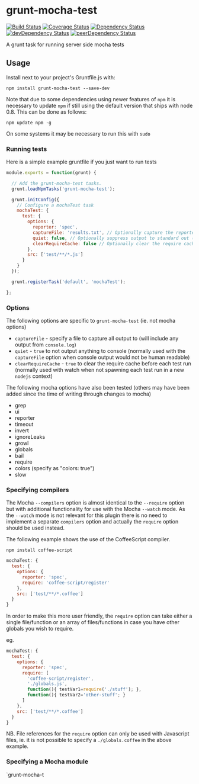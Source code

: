 # grunt-mocha-test

[![Build Status](https://travis-ci.org/pghalliday/grunt-mocha-test.svg)](https://travis-ci.org/pghalliday/grunt-mocha-test)
[![Coverage Status](https://img.shields.io/coveralls/pghalliday/grunt-mocha-test.svg)](https://coveralls.io/r/pghalliday/grunt-mocha-test?branch=master)
[![Dependency Status](https://david-dm.org/pghalliday/grunt-mocha-test.svg?theme=shields.io)](https://david-dm.org/pghalliday/grunt-mocha-test)
[![devDependency Status](https://david-dm.org/pghalliday/grunt-mocha-test/dev-status.svg?theme=shields.io)](https://david-dm.org/pghalliday/grunt-mocha-test#info=devDependencies)
[![peerDependency Status](https://david-dm.org/pghalliday/grunt-mocha-test/peer-status.svg?theme=shields.io)](https://david-dm.org/pghalliday/grunt-mocha-test#info=peerDependencies)

A grunt task for running server side mocha tests

## Usage

Install next to your project's Gruntfile.js with: 

```
npm install grunt-mocha-test --save-dev
```

Note that due to some dependencies using newer features of `npm` it is necessary to update `npm` if still using the default version that ships with node 0.8. This can be done as follows:

```
npm update npm -g 
```

On some systems it may be necessary to run this with `sudo`

### Running tests

Here is a simple example gruntfile if you just want to run tests

```javascript
module.exports = function(grunt) {

  // Add the grunt-mocha-test tasks.
  grunt.loadNpmTasks('grunt-mocha-test');

  grunt.initConfig({
    // Configure a mochaTest task
    mochaTest: {
      test: {
        options: {
          reporter: 'spec',
          captureFile: 'results.txt', // Optionally capture the reporter output to a file
          quiet: false, // Optionally suppress output to standard out (defaults to false)
          clearRequireCache: false // Optionally clear the require cache before running tests (defaults to false)
        },
        src: ['test/**/*.js']
      }
    }
  });

  grunt.registerTask('default', 'mochaTest');

};
```

### Options

The following options are specific to `grunt-mocha-test` (ie. not mocha options)

- `captureFile` - specify a file to capture all output to (will include any output from `console.log`)
- `quiet` - `true` to not output anything to console (normally used with the `captureFile` option when console output would not be human readable)
- `clearRequireCache` - `true` to clear the require cache before each test run (normally used with watch when not spawning each test run in a new `nodejs` context)

The following mocha options have also been tested (others may have been added since the time of writing through changes to mocha)

- grep
- ui
- reporter
- timeout
- invert
- ignoreLeaks
- growl
- globals
- bail
- require
- colors (specify as "colors: true")
- slow

### Specifying compilers

The Mocha `--compilers` option is almost identical to the `--require` option but with additional functionality for use with the Mocha `--watch` mode. As the `--watch` mode is not relevant for this plugin there is no need to implement a separate `compilers` option and actually the `require` option should be used instead.

The following example shows the use of the CoffeeScript compiler.

```
npm install coffee-script
```

```javascript
mochaTest: {
  test: {
    options: {
      reporter: 'spec',
      require: 'coffee-script/register'
    },
    src: ['test/**/*.coffee']
  }
}
```

In order to make this more user friendly, the `require` option can take either a single file/function or an array of files/functions in case you have other globals you wish to require.

eg.

```javascript
mochaTest: {
  test: {
    options: {
      reporter: 'spec',
      require: [
        'coffee-script/register',
        './globals.js',
        function(){ testVar1=require('./stuff'); },
        function(){ testVar2='other-stuff'; }
      ]
    },
    src: ['test/**/*.coffee']
  }
}
```

NB. File references for the `require` option can only be used with Javascript files, ie. it is not possible to specify a `./globals.coffee` in the above example.

### Specifying a Mocha module

`grunt-mocha-t